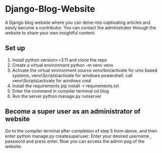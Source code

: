 # Django-Blog-Website
A Django blog website where you can delve into captivating articles and easily become a contributor. You can contact the administrator through the website to share your own insightful content.

## Set up
1. Install python version>=3.11 and clone the repo
2. Create a virtual environment python -m venv venv
3. Activate the virtual environment source venv/bin/activate for unix based systems, venv\Scripts\activate for windows powershell, call venv\Scripts\activate for windows cmd
4. Install the requirements pip install -r requirements.txt
5. Enter the command in compiler terminal cd blog
6. Run the server python manage.py runserver

## Become a super user as an administrator of website
Go to the compiler terminal after completion of step 5 from above, and then enter python manage.py createsuperuser. Enter your desired username , password and press enter. Now you can access the admin pag of the website.
